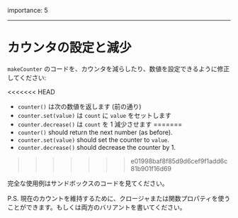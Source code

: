 importance: 5

---

# カウンタの設定と減少

`makeCounter` のコードを、カウンタを減らしたり、数値を設定できるように修正してください:

<<<<<<< HEAD
- `counter()` は次の数値を返します (前の通り)
- `counter.set(value)` は `count` に `value` をセットします
- `counter.decrease()` は `count` を 1 減少させます
=======
- `counter()` should return the next number (as before).
- `counter.set(value)` should set the counter to `value`.
- `counter.decrease()` should decrease the counter by 1.
>>>>>>> e01998baf8f85d9d6cef9f1add6c81b901f16d69

完全な使用例はサンドボックスのコードを見てください。

P.S. 現在のカウントを維持するために、クロージャまたは関数プロパティを使うことができます。もしくは両方のバリアントを書いてください。
